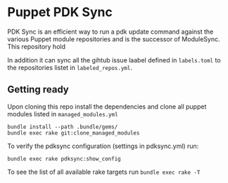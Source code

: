# Puppet PDK Sync

PDK Sync is an efficient way to run a pdk update command against the various Puppet module repositories and is the successor of ModuleSync. This repository hold

In addition it can sync all the gihtub issue laabel defined in `labels.toml` to the repositories listet in `labeled_repos.yml`.

## Getting ready

Upon cloning this repo install the dependencies and clone all puppet modules listed in `managed_modules.yml`

    bundle install --path .bundle/gems/
    bundle exec rake git:clone_managed_modules

To verify the pdksync configuration (settings in pdksync.yml) run:

    bundle exec rake pdksync:show_config

To see the list of all available rake targets run `bundle exec rake -T`
